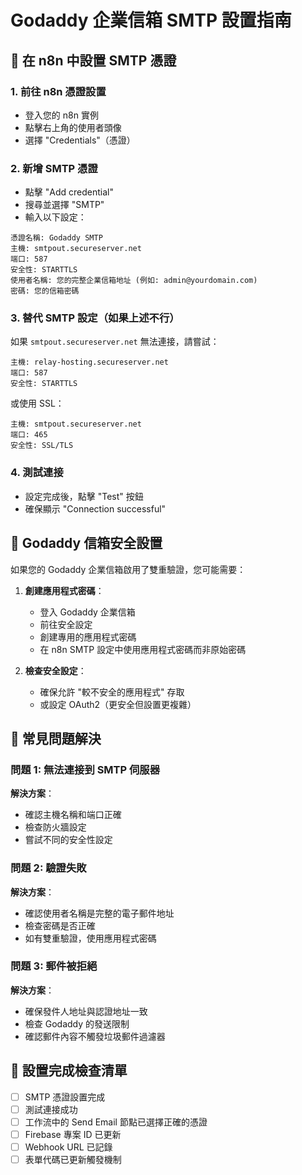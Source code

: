 # Godaddy 企業信箱 SMTP 設置指南

## 🔧 **在 n8n 中設置 SMTP 憑證**

### 1. **前往 n8n 憑證設置**
- 登入您的 n8n 實例
- 點擊右上角的使用者頭像
- 選擇 "Credentials"（憑證）

### 2. **新增 SMTP 憑證**
- 點擊 "Add credential"
- 搜尋並選擇 "SMTP"
- 輸入以下設定：

```
憑證名稱: Godaddy SMTP
主機: smtpout.secureserver.net
端口: 587
安全性: STARTTLS
使用者名稱: 您的完整企業信箱地址 (例如: admin@yourdomain.com)
密碼: 您的信箱密碼
```

### 3. **替代 SMTP 設定（如果上述不行）**

如果 `smtpout.secureserver.net` 無法連接，請嘗試：

```
主機: relay-hosting.secureserver.net
端口: 587
安全性: STARTTLS
```

或使用 SSL：

```
主機: smtpout.secureserver.net
端口: 465
安全性: SSL/TLS
```

### 4. **測試連接**
- 設定完成後，點擊 "Test" 按鈕
- 確保顯示 "Connection successful"

## 🔑 **Godaddy 信箱安全設置**

如果您的 Godaddy 企業信箱啟用了雙重驗證，您可能需要：

1. **創建應用程式密碼**：
   - 登入 Godaddy 企業信箱
   - 前往安全設定
   - 創建專用的應用程式密碼
   - 在 n8n SMTP 設定中使用應用程式密碼而非原始密碼

2. **檢查安全設定**：
   - 確保允許 "較不安全的應用程式" 存取
   - 或設定 OAuth2（更安全但設置更複雜）

## 🚨 **常見問題解決**

### 問題 1: 無法連接到 SMTP 伺服器
**解決方案**：
- 確認主機名稱和端口正確
- 檢查防火牆設定
- 嘗試不同的安全性設定

### 問題 2: 驗證失敗
**解決方案**：
- 確認使用者名稱是完整的電子郵件地址
- 檢查密碼是否正確
- 如有雙重驗證，使用應用程式密碼

### 問題 3: 郵件被拒絕
**解決方案**：
- 確保發件人地址與認證地址一致
- 檢查 Godaddy 的發送限制
- 確認郵件內容不觸發垃圾郵件過濾器

## 📝 **設置完成檢查清單**

- [ ] SMTP 憑證設置完成
- [ ] 測試連接成功
- [ ] 工作流中的 Send Email 節點已選擇正確的憑證
- [ ] Firebase 專案 ID 已更新
- [ ] Webhook URL 已記錄
- [ ] 表單代碼已更新觸發機制 